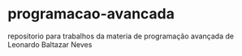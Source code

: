 # programacao-avancada
repositorio para trabalhos da materia de programação avançada de Leonardo Baltazar Neves
